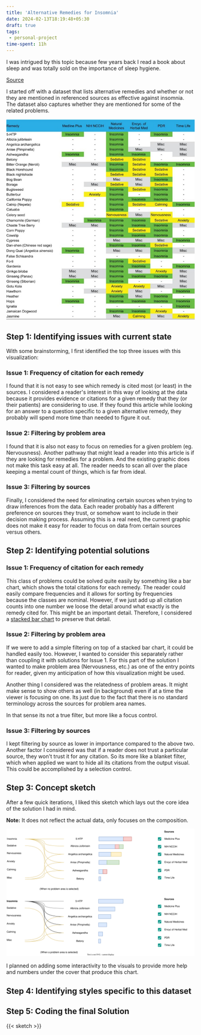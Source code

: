 ```yaml
---
title: 'Alternative Remedies for Insomnia'
date: 2024-02-13T18:19:48+05:30
draft: true
tags: 
 - personal-project
time-spent: 11h
---
```

I was intrigued by this topic because few years back I read a book about sleep and was totally sold on the importance of sleep hygiene.

[Source](https://www.ncbi.nlm.nih.gov/pmc/articles/PMC5364017/)

I started off with a dataset that lists alternative remedies and whether or not they are mentioned in referenced sources as effective against insomnia. The dataset also captures whether they are mentioned for some of the related problems.

![Source data](images/source-data.jpg)

## Step 1: Identifying issues with current state
With some brainstorming, I first identified the top three issues with this visualization:

### Issue 1: Frequency of citation for each remedy
I found that it is not easy to see which remedy is cited most (or least) in the sources. I considered a reader's interest in this way of looking at the data because it provides evidence or citations for a given remedy that they (or their patients) are considering to use. If they found this article while looking for an answer to a question specific to a given alternative remedy, they probably will spend more time than needed to figure it out.

### Issue 2: Filtering by problem area
I found that it is also not easy to focus on remedies for a given problem (eg. Nervousness). Another pathway that might lead a reader into this article is if they are looking for remedies for a problem. And the existing graphic does not make this task easy at all. The reader needs to scan all over the place keeping a mental count of things, which is far from ideal.

### Issue 3: Filtering by sources
Finally, I considered the need for eliminating certain sources when trying to draw inferences from the data. Each reader probably has a different preference on sources they trust, or somehow want to include in their decision making process. Assuming this is a real need, the current graphic does not make it easy for reader to focus on data from certain sources versus others.

## Step 2: Identifying potential solutions
### Issue 1: Frequency of citation for each remedy
This class of problems could be solved quite easily by something like a bar chart, which shows the total citations for each remedy. The reader could easily compare frequencies and it allows for sorting by frequencies because the classes are nominal. However, if we just add up all citation counts into one number we loose the detail around what exactly is the remedy cited for. This might be an important detail. Therefore, I considered a [stacked bar chart](https://en.wikipedia.org/wiki/Bar_chart#Grouped_(clustered)_and_stacked) to preserve that detail.

### Issue 2: Filtering by problem area
If we were to add a simple filtering on top of a stacked bar chart, it could be handled easily too. However, I wanted to consider this separately rather than coupling it with solutions for Issue 1. For this part of the solution I wanted to make problem area (Nervousness, etc.) as one of the entry points for reader, given my anticipation of how this visualization might be used.

Another thing I considered was the relatedness of problem areas. It might make sense to show others as well (in background) even if at a time the viewer is focusing on one. Its just due to the fact that there is no standard terminology across the sources for problem area names.

In that sense its not a true filter, but more like a focus control.

### Issue 3: Filtering by sources
I kept filtering by source as lower in importance compared to the above two. Another factor I considered was that if a reader does not trust a particular source, they won't trust it for any citation. So its more like a blanket filter, which when applied we want to hide all its citations from the output visual. This could be accomplished by a selection control.


## Step 3: Concept sketch
After a few quick iterations, I liked this sketch which lays out the core idea of the solution I had in mind.

**Note:** It does not reflect the actual data, only focuses on the composition.

![Concept sketch](images/concept.drawio.svg)

I planned on adding some interactivity to the visuals to provide more help and numbers under the cover that produce this chart.

## Step 4: Identifying styles specific to this dataset

## Step 5: Coding the final Solution

{{< sketch >}}